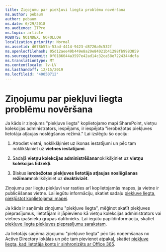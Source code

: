 ```yaml
---
title: Ziņojumu par piekļuvi liegta problēmu novēršana
ms.author: pebaum
author: pebaum
ms.date: 6/29/2018
ms.audience: ITPro
ms.topic: article
ROBOTS: NOINDEX, NOFOLLOW
localization_priority: Normal
ms.assetid: d678b57a-53ad-4414-9423-d8726a0c532f
ms.openlocfilehash: 05d12aee49b449e8a29e84021b41298fb9983859
ms.sourcegitcommit: 0f0186044a3597e42ad14c32ca58e7224344dcfa
ms.translationtype: MT
ms.contentlocale: lv-LV
ms.lasthandoff: 12/15/2019
ms.locfileid: "40050712"
---
```

# <a name="troubleshoot-access-denied-messages"></a>Ziņojumu par piekļuvi liegta problēmu novēršana

Ja kāds ir ziņojums "piekļuve liegta" koplietojamo mapi SharePoint, vietņu kolekcijas administrators, iespējams, ir iespējota "ierobežotas piekļuves lietotāja atļaujas noslēgšanas režīmā." Lai izslēgtu šo opciju: 
  
1. Atrodiet vietni, noklikšķiniet uz ikonas iestatījumi un pēc tam noklikšķiniet uz **vietnes iestatījumi**.
    
2. Sadaļā **vietņu kolekcijas administrēšana**noklikšķiniet uz **vietņu kolekcijas līdzekļi**.
    
3. Blakus **ierobežotas piekļuves lietotāja atļaujas noslēgšanas režīmam**noklikšķiniet uz **deaktivizēt**.
    
Ziņojumu par liegtu piekļuvi var rasties arī koplietojamās mapes, ja vietne ir publicēšanas vietne. Lai iegūtu informāciju, skatiet sadaļu [piekļuve liegta, piekļūstot koplietojamai mapei](https://go.microsoft.com/fwlink/?linkid=2004317).
  
Ja kāds ir saņēmis ziņojumu "piekļuve liegta", mēģinot skatīt piekļuves pieprasījumus, lietotājam ir jāpievieno kā vietņu kolekcijas administrators vai vietnes īpašnieku grupas dalībnieks. Lai iegūtu papildinformāciju, skatiet [piekļuve liegta piekļuves pieprasījumu sarakstam](https://go.microsoft.com/fwlink/?linkid=2004220).
  
Ja lietotājs saņēma ziņojumu "piekļuve liegta" pēc tās noņemšanas no Active Directory lokālas un pēc tam pievienot atpakaļ, skatiet [piekļuve liegta, kad lietotāja konts ir sinhronizēts ar Office 365](https://go.microsoft.com/fwlink/?linkid=2004318).
  

